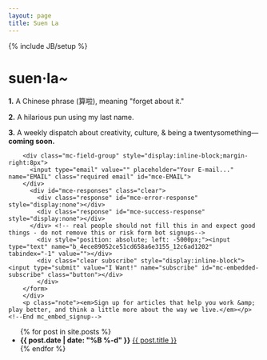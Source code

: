 ```yaml
---
layout: page
title: Suen La
---
```

{% include JB/setup %}

<div class="signup">
  <h1><strong>suen·la<em>~</em></strong></h1>
  <p><strong>1.</strong> A Chinese phrase (算啦), meaning "forget about it."</p>
  <p><strong>2.</strong> A hilarious pun using my last name.</p>
  <p><strong>3.</strong> A weekly dispatch about creativity, culture, &amp; being a twentysomething—<strong>coming soon.</strong></p>
  <!-- Begin MailChimp Signup Form -->
        <div id="mc_embed_signup">
        <form action="//whoismichaelsuen.us10.list-manage.com/subscribe/post?u=4ece89052ce51cd658a6e3155&amp;id=12c6ad1202" method="post" id="mc-embedded-subscribe-form" name="mc-embedded-subscribe-form" class="validate" target="_blank" novalidate>
            <div id="mc_embed_signup_scroll">
          
        <div class="mc-field-group" style="display:inline-block;margin-right:8px">
          <input type="email" value="" placeholder="Your E-mail..." name="EMAIL" class="required email" id="mce-EMAIL">
        </div>
          <div id="mce-responses" class="clear">
            <div class="response" id="mce-error-response" style="display:none"></div>
            <div class="response" id="mce-success-response" style="display:none"></div>
          </div> <!-- real people should not fill this in and expect good things - do not remove this or risk form bot signups-->
            <div style="position: absolute; left: -5000px;"><input type="text" name="b_4ece89052ce51cd658a6e3155_12c6ad1202" tabindex="-1" value=""></div>
            <div class="clear subscribe" style="display:inline-block"><input type="submit" value="I Want!" name="subscribe" id="mc-embedded-subscribe" class="button"></div>
            </div>
        </form>
        </div>
        <p class="note"><em>Sign up for articles that help you work &amp; play better, and think a little more about the way we live.</em></p>
    <!--End mc_embed_signup-->
</div>
<ul class="posts">
  {% for post in site.posts %}
    <li><strong>{{ post.date | date: "%B %-d" }}</strong> <a href="{{ BASE_PATH }}{{ post.url }}">{{ post.title }}</a></li>
  {% endfor %}
</ul>